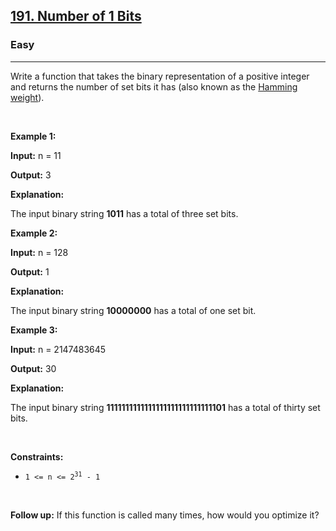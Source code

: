 <h2><a href="https://leetcode.com/problems/number-of-1-bits/?envType=study-plan-v2&envId=top-interview-150">191. Number of 1 Bits</a></h2><h3>Easy</h3><hr><p>Write a function that takes the binary representation of a positive integer and returns the number of <span data-keyword="set-bit">set bits</span> it has (also known as the <a href="http://en.wikipedia.org/wiki/Hamming_weight" target="_blank">Hamming weight</a>).</p>

<p>&nbsp;</p>
<p><strong class="example">Example 1:</strong></p>

<div class="example-block">
<p><strong>Input:</strong> <span class="example-io">n = 11</span></p>

<p><strong>Output:</strong> <span class="example-io">3</span></p>

<p><strong>Explanation:</strong></p>

<p>The input binary string <strong>1011</strong> has a total of three set bits.</p>
</div>

<p><strong class="example">Example 2:</strong></p>

<div class="example-block">
<p><strong>Input:</strong> <span class="example-io">n = 128</span></p>

<p><strong>Output:</strong> <span class="example-io">1</span></p>

<p><strong>Explanation:</strong></p>

<p>The input binary string <strong>10000000</strong> has a total of one set bit.</p>
</div>

<p><strong class="example">Example 3:</strong></p>

<div class="example-block">
<p><strong>Input:</strong> <span class="example-io">n = 2147483645</span></p>

<p><strong>Output:</strong> <span class="example-io">30</span></p>

<p><strong>Explanation:</strong></p>

<p>The input binary string <strong>1111111111111111111111111111101</strong> has a total of thirty set bits.</p>
</div>

<p>&nbsp;</p>
<p><strong>Constraints:</strong></p>

<ul>
	<li><code>1 &lt;= n &lt;= 2<sup>31</sup> - 1</code></li>
</ul>

<p>&nbsp;</p>
<strong>Follow up:</strong> If this function is called many times, how would you optimize it?
